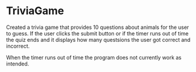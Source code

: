 # TriviaGame

Created a trivia game that provides 10 questions about animals for the user to guess. If the user clicks the submit button or if the timer runs out of time the quiz ends and it displays how many questsions the user got correct and incorrect. 

When the timer runs out of time the program does not currently work as intended. 

